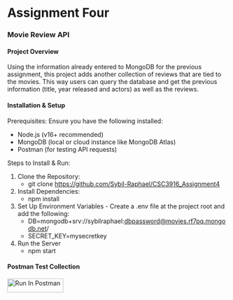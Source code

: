 # Assignment Four

### Movie Review API

#### Project Overview

Using the information already entered to MongoDB for the previous assignment, this project adds another collection of reviews that are tied to the movies. This way users can query the database and get the previous information (title, year released and actors) as well as the reviews.

#### Installation & Setup

Prerequisites: Ensure you have the following installed:
- Node.js (v16+ recommended)
- MongoDB (local or cloud instance like MongoDB Atlas)
- Postman (for testing API requests)

Steps to Install & Run:  
1. Clone the Repository:
    - git clone https://github.com/Sybil-Raphael/CSC3916_Assignment4
1. Install Dependencies:
    - npm install
1. Set Up Environment Variables - Create a .env file at the project root and add the following:
    - DB=mongodb+srv://sybilraphael:dbpassword@movies.rf7pq.mongodb.net/
    - SECRET_KEY=mysecretkey
1. Run the Server
    - npm start

#### Postman Test Collection

[<img src="https://run.pstmn.io/button.svg" alt="Run In Postman" style="width: 128px; height: 32px;">](https://app.getpostman.com/run-collection/41496288-7445482d-c94d-44b5-a88f-694be72b8c2f?action=collection%2Ffork&source=rip_markdown&collection-url=entityId%3D41496288-7445482d-c94d-44b5-a88f-694be72b8c2f%26entityType%3Dcollection%26workspaceId%3Dcc3bad96-7c40-4ea9-beba-0873405461fa#?env%5Braphael-hw4%5D=W3sia2V5IjoiSldUIiwidmFsdWUiOiIiLCJlbmFibGVkIjp0cnVlLCJ0eXBlIjoiYW55Iiwic2Vzc2lvblZhbHVlIjoiSldULi4uIiwiY29tcGxldGVTZXNzaW9uVmFsdWUiOiJKV1QgZXlKaGJHY2lPaUpJVXpJMU5pSXNJblI1Y0NJNklrcFhWQ0o5LmV5SnBaQ0k2SWpZM1pXUTRZbVkxTlRZeE1tTXhNREEyTkRsbE56RTJaU0lzSW5WelpYSnVZVzFsSWpvaVltRjBiV0Z1TWlJc0ltbGhkQ0k2TVRjME16WXpORGN4TUgwLkx2UEJSRmVaZDJ6WnBGTTRPMVpvSWt3ekxRRFgtSlVDd0U1X0w0UnlyTU0iLCJzZXNzaW9uSW5kZXgiOjB9XQ==)